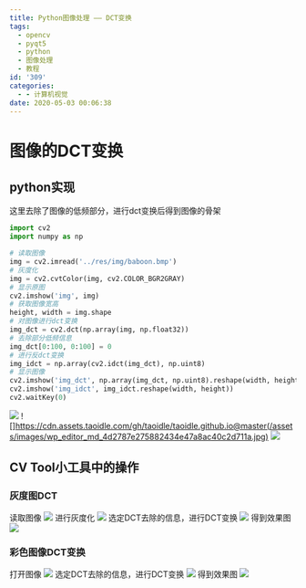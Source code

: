 ```yaml
---
title: Python图像处理 —— DCT变换
tags:
  - opencv
  - pyqt5
  - python
  - 图像处理
  - 教程
id: '309'
categories:
  - - 计算机视觉
date: 2020-05-03 00:06:38
---
```


# 图像的DCT变换

## python实现

这里去除了图像的低频部分，进行dct变换后得到图像的骨架

```python
import cv2
import numpy as np

# 读取图像
img = cv2.imread('../res/img/baboon.bmp')
# 灰度化
img = cv2.cvtColor(img, cv2.COLOR_BGR2GRAY)
# 显示原图
cv2.imshow('img', img)
# 获取图像宽高
height, width = img.shape
# 对图像进行dct变换
img_dct = cv2.dct(np.array(img, np.float32))
# 去除部分低频信息
img_dct[0:100, 0:100] = 0
# 进行反dct变换
img_idct = np.array(cv2.idct(img_dct), np.uint8)
# 显示图像
cv2.imshow('img_dct', np.array(img_dct, np.uint8).reshape(width, height))
cv2.imshow('img_idct', img_idct.reshape(width, height))
cv2.waitKey(0)

```

![](https://cdn.assets.taoidle.com/gh/taoidle/taoidle.github.io@master/assets/images/wp_editor_md_f47ba882139a0929c17e72e8d408a598.jpg) ![]https://cdn.assets.taoidle.com/gh/taoidle/taoidle.github.io@master(/assets/images/wp_editor_md_4d2787e275882434e47a8ac40c2d711a.jpg) ![](https://cdn.assets.taoidle.com/gh/taoidle/taoidle.github.io@master/assets/images/wp_editor_md_927e11e4879955a3bf4fdebb01ff5b73.jpg)

## CV Tool小工具中的操作

### 灰度图DCT

读取图像 ![](https://cdn.assets.taoidle.com/gh/taoidle/taoidle.github.io@master/assets/images/wp_editor_md_79f735a75273ec5494159dfe4170b128.jpg) 进行灰度化 ![](https://cdn.assets.taoidle.com/gh/taoidle/taoidle.github.io@master/assets/images/wp_editor_md_12d55d2288111f59e2fe8f7937987e5c.jpg) 选定DCT去除的信息，进行DCT变换 ![](https://cdn.assets.taoidle.com/gh/taoidle/taoidle.github.io@master/assets/images/wp_editor_md_f26670cf8f60a325901e9e8217616207.jpg) 得到效果图 ![](https://cdn.assets.taoidle.com/gh/taoidle/taoidle.github.io@master/assets/images/wp_editor_md_3b7437fbd0e276fcc1b281a85fd0a5da.jpg)

### 彩色图像DCT变换

打开图像 ![](https://cdn.assets.taoidle.com/gh/taoidle/taoidle.github.io@master/assets/images/wp_editor_md_cd0232d0bcdb5fa3abe9279e639b63ee.jpg) 选定DCT去除的信息，进行DCT变换 ![](https://cdn.assets.taoidle.com/gh/taoidle/taoidle.github.io@master/assets/images/wp_editor_md_392cc8c9f36cf5dadbb8fe641951f85e.jpg) 得到效果图 ![](https://cdn.assets.taoidle.com/gh/taoidle/taoidle.github.io@master/assets/images/wp_editor_md_44c76d239bee25c7f0dfcaa3e9352451.jpg)